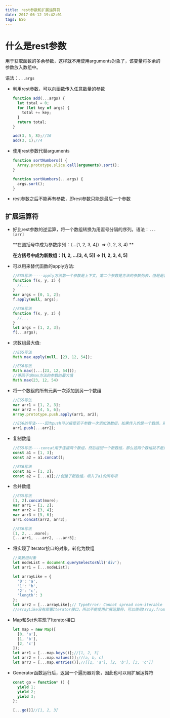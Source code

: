 ```yaml
---
title: rest参数和扩展运算符
date: 2017-06-12 19:42:01
tags: ES6
---
```



# 什么是rest参数

用于获取函数的多余参数，这样就不用使用arguments对象了，该变量将多余的参数放入数组中。

语法：`...args`

<!-- more -->

* 利用rest参数，可以向函数传入任意数量的参数

  ```js
  function add(...args) {
    let total = 0;
    for (let key of args) {
      total += key;
    }
    return total;
  }

  add(3, 5, 8);//16
  add(3, 1);//4

  ```

* 使用rest参数代替arguments

  ```js
  function sortNumbers() {
    Array.prototype.slice.call(arguments).sort();
  }

  function sortNumbers(...args) {
    args.sort();
  }
  ```

* rest参数之后不能再有参数，即rest参数只能是最后一个参数





## 扩展运算符

* 好比rest参数的逆运算，将一个数组转换为用逗号分隔的序列。语法：`...[arr]`

  **在圆括号中成为参数序列：（...[1, 2, 3, 4]）=> (1, 2, 3, 4) **

  **在方括号中成为新数组：[1, 2, ...[3, 4, 5]] => [1, 2, 3, 4, 5]**

* 可以用来替代函数的apply方法:

  ```js
  //ES5写法-----apply方法第一个参数是上下文，第二个参数是方法的参数列表，但是是装在同一个数组里面。
  function f(x, y, z) {
    //...
  }
  var args = [0, 1, 2];
  f.apply(null, args);
   
  //ES6写法
  function f(x, y, z) {
    //...
  }
  let args = [1, 2, 3];
  f(...args);
  ```

* 求数组最大值:

  ```js
  //ES5写法
  Math.max.apply(null, [23, 12, 54]);

  //ES6写法
  Math.max((...[23, 12, 54]));
  //等同于求max方法的参数的最大值
  Math.max(23, 12, 54)
  ```

* 将一个数组的所有元素一次添加到另一个数组

  ```js
  //ES5写法
  var arr1 = [1, 2, 3];
  var arr2 = [4, 5, 6];
  Array.prototype.push.apply(arr1, ar2);

  //ES6的写法----因为push可以接受若干参数一次添加进数组，如果传入的是一个数组，那么这个数组就被当做整体添加就一个元素了。
  arr1.push(...arr2);
  ```

* 复制数组

  ```js
  //ES5写法----concat用于连接两个数组，然后返回一个新数组，那么这两个数组就不是指向同一个地址了。
  const a1 = [1, 3];
  const a2 = a1.concat();

  //ES6写法
  const a1 = [1, 2];
  const a2 = [...a1];//创建了新数组，填入了a1的所有项
  ```

* 合并数组

  ```js
  //ES5写法
  [1, 2].concat(more);
  var arr1 = [1, 2];
  var arr2 = [3, 4];
  var arr3 = [5, 6];
  arr1.concat(arr2, arr3);

  //ES6写法
  [1, 2, ...more];
  [...arr1, ...arr2, ...arr3];

  ```

* 将实现了Iterator接口的对象，转化为数组


  ```js
  //类数组对象
  let nodeList = document.querySelectorAll('div');
  let arr1 = [...nodeList];

  let arrayLike = {
    '0': 'a',
    '1': 'b',
    '2': 'c',
    'length': 3
  };
  let arr2 = [...arrayLike];// TypeError: Cannot spread non-iterable object.
  //arrayLike没有部署Iterator接口，所以不能使用扩展运算符，可以使用Array.from将其装换为数组

  ```

* Map和Set也实现了Iterator接口

  ```js
  let map = new Map([
    [0, 'a'],
    [1, 'b'],
    [2, 'c']
  ]);
  let arr1 = [...map.keys()];//[1, 2, 3]
  let arr2 = [...map.values()];//[a, b, c]
  let arr3 = [...map.entries()];//[[1, 'a'], [2, 'b'], [3, 'c']]
  ```

* Generator函数运行后，返回一个遍历器对象，因此也可以用扩展运算符

  ```js
  const go = function* () {
    yield 1;
    yield 2;
    yield 3;
  };

  [...go()]//[1, 2, 3]
  ```

  ​